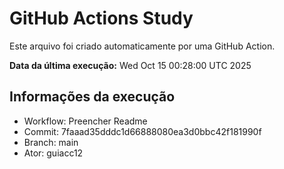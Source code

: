 # GitHub Actions Study

Este arquivo foi criado automaticamente por uma GitHub Action.

**Data da última execução:** Wed Oct 15 00:28:00 UTC 2025

## Informações da execução
- Workflow: Preencher Readme
- Commit: 7faaad35dddc1d66888080ea3d0bbc42f181990f
- Branch: main
- Ator: guiacc12
